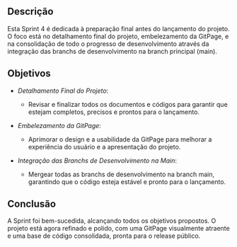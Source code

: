 ## Descrição

Esta Sprint 4 é dedicada à preparação final antes do lançamento do projeto. O foco está no detalhamento final do projeto, embelezamento da GitPage, e na consolidação de todo o progresso de desenvolvimento através da integração das branchs de desenvolvimento na branch principal (main).

## Objetivos

- *Detalhamento Final do Projeto*:
  - Revisar e finalizar todos os documentos e códigos para garantir que estejam completos, precisos e prontos para o lançamento.

- *Embelezamento da GitPage*:
  - Aprimorar o design e a usabilidade da GitPage para melhorar a experiência do usuário e a apresentação do projeto.

- *Integração das Branchs de Desenvolvimento na Main*:
  - Mergear todas as branchs de desenvolvimento na branch main, garantindo que o código esteja estável e pronto para o lançamento.

## Conclusão

A Sprint foi bem-sucedida, alcançando todos os objetivos propostos. O projeto está agora refinado e polido, com uma GitPage visualmente atraente e uma base de código consolidada, pronta para o release público.